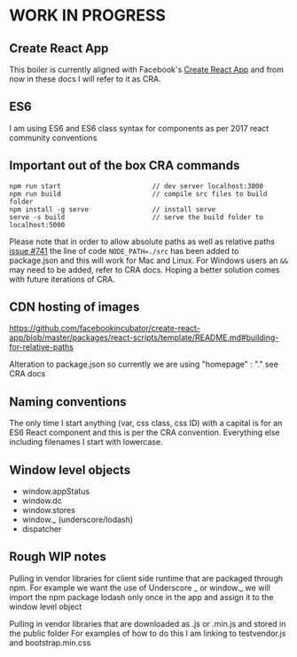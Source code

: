 # WORK IN PROGRESS



## Create React App
This boiler is currently aligned with Facebook's [Create React App](https://github.com/facebookincubator/create-react-app) and from now in these docs I will refer to it as CRA. 

## ES6
I am using ES6 and ES6 class syntax for components as per 2017 react community conventions 


## Important out of the box CRA commands

    npm run start                       // dev server localhost:3000
    npm run build                       // compile src files to build folder
    npm install -g serve                // install serve
    serve -s build                      // serve the build folder to localhost:5000

Please note that in order to allow absolute paths as well as relative paths [issue #741](https://github.com/facebookincubator/create-react-app/issues/741) the line of code `NODE_PATH=./src` has been added to package.json and this will work for Mac and Linux. For Windows users an `&&` may need to be added, refer to CRA docs. Hoping a better solution comes with future iterations of CRA.


## CDN hosting of images
https://github.com/facebookincubator/create-react-app/blob/master/packages/react-scripts/template/README.md#building-for-relative-paths

Alteration to package.json so currently we are using "homepage" : "." see CRA docs

## Naming conventions
The only time I start anything (var, css class, css ID) with a capital is for an ES6 React component and this is per the CRA convention. Everything else including filenames I start with lowercase.

## Window level objects

- window.appStatus
- window.dc
- window.stores
- window._ (underscore/lodash)
- dispatcher


## Rough WIP notes
Pulling in vendor libraries for client side runtime that are packaged through npm. For example we want the use of Underscore _ or window._ we will import the npm package lodash only once in the app and assign it to the window level object

Pulling in vendor libraries that are downloaded as .js or .min.js and stored in the public folder
For examples of how to do this I am linking to testvendor.js and bootstrap.min.css

